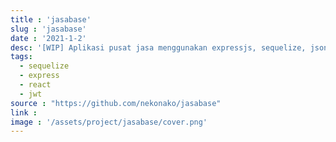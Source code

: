 ```yaml
---
title : 'jasabase'
slug : 'jasabase'
date : '2021-1-2'
desc: '[WIP] Aplikasi pusat jasa menggunakan expressjs, sequelize, jsonwebtoken nextjs dan tailwindcss'
tags:
  - sequelize
  - express
  - react
  - jwt
source : "https://github.com/nekonako/jasabase"
link :
image : '/assets/project/jasabase/cover.png'
---
```

